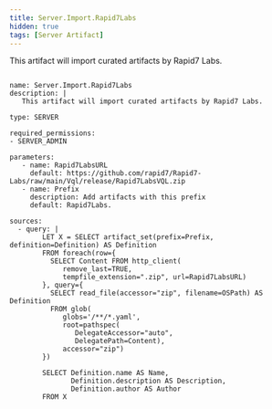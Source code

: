 ```yaml
---
title: Server.Import.Rapid7Labs
hidden: true
tags: [Server Artifact]
---
```


This artifact will import curated artifacts by Rapid7 Labs.


<pre><code class="language-yaml">
name: Server.Import.Rapid7Labs
description: |
   This artifact will import curated artifacts by Rapid7 Labs.

type: SERVER

required_permissions:
- SERVER_ADMIN

parameters:
   - name: Rapid7LabsURL
     default: https://github.com/rapid7/Rapid7-Labs/raw/main/Vql/release/Rapid7LabsVQL.zip
   - name: Prefix
     description: Add artifacts with this prefix
     default: Rapid7Labs.

sources:
  - query: |
        LET X = SELECT artifact_set(prefix=Prefix, definition=Definition) AS Definition
        FROM foreach(row={
          SELECT Content FROM http_client(
             remove_last=TRUE,
             tempfile_extension=".zip", url=Rapid7LabsURL)
        }, query={
          SELECT read_file(accessor="zip", filename=OSPath) AS Definition
          FROM glob(
             globs='/**/*.yaml',
             root=pathspec(
                DelegateAccessor="auto",
                DelegatePath=Content),
             accessor="zip")
        })

        SELECT Definition.name AS Name,
               Definition.description AS Description,
               Definition.author AS Author
        FROM X

</code></pre>

